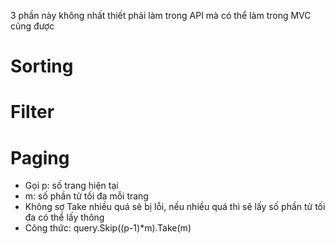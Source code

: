 3 phần này không nhất thiết phải làm trong API mà có thể làm trong MVC cũng được
# Sorting
# Filter
# Paging
- Gọi p: số trang hiện tại
- m: số phần tử tối đa mỗi trang
- Không sợ Take nhiều quá sẽ bị lỗi, nếu nhiều quá thì sẽ lấy số phần tử
tối đa có thể lấy thông
- Công thức: query.Skip((p-1)*m).Take(m)